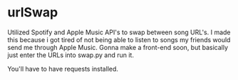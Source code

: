 # urlSwap
Utilized Spotify and Apple Music API's to swap between song URL's.
I made this because i got tired of not being able to listen to songs my friends would send me through Apple Music.
Gonna make a front-end soon, but basically just enter the URLs into swap.py and run it.

You'll have to have requests installed.
